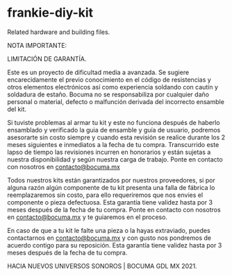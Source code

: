 # frankie-diy-kit
Related hardware and building files. 

NOTA IMPORTANTE:

LIMITACIÓN DE GARANTÍA.

Este es un proyecto de dificultad media a avanzada. Se sugiere encarecidamente el previo conocimiento en el código de resistencias y otros elementos electrónicos así como experiencia soldando con cautín y soldadura de estaño. Bocuma no se responsabiliza por cualquier daño personal o material, defecto o malfunción derivada del incorrecto ensamble del kit.

Si tuviste problemas al armar tu kit y este no funciona después de haberlo ensamblado y verificado la guia de ensamble y guía de usuario, podremos asesorarte sin costo siempre y cuando esta revisión se realice durante los 2 meses siguientes e inmediatos a la fecha de tu compra. Transcurrido este lapso de tiempo las revisiones incurren en honorarios y están sujetas a nuestra disponibilidad y según nuestra carga de trabajo. Ponte en contacto con nosotros en contacto@bocuma.mx 

Todos nuestros kits están garantizados por nuestros proveedores, si por alguna razón algún componente de tu kit presenta una falla de fábrica lo reemplazaremos sin costo, para ello requeriremos que nos envies el componente o pieza defectuosa. Esta garantía tiene validez hasta por 3 meses después de la fecha de tu compra. Ponte en contacto con nosotros en contacto@bocuma.mx y te guiaremos en el proceso.

En caso de que a tu kit le falte una pieza o la hayas extraviado, puedes contactarnos en contacto@bocuma.mx y con gusto nos pondremos de acuerdo contigo para su reposición. Esta garantía tiene validez hasta por 3 meses después de la fecha de tu compra.

HACIA NUEVOS UNIVERSOS SONOROS | BOCUMA GDL MX 2021.
